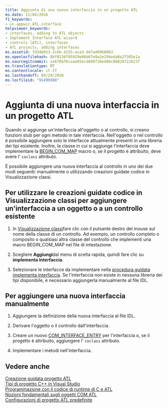 ```yaml
---
title: Aggiunta di una nuova interfaccia in un progetto ATL
ms.date: 11/04/2016
f1_keywords:
- vc.appwiz.ATL.interface
helpviewer_keywords:
- interfaces, adding to ATL objects
- Implement Interface ATL wizard
- controls [ATL], interfaces
- ATL projects, adding interfaces
ms.assetid: 7d34b023-2c6b-4155-aca3-d47a40968063
ms.openlocfilehash: 8bf0138f85929e06b67e9a2e294eda8a2f385e1a
ms.sourcegitcommit: a1676bf6caae05ecd698f26ed80c08828722b237
ms.translationtype: MT
ms.contentlocale: it-IT
ms.lasthandoff: 09/29/2020
ms.locfileid: "91499388"
---
```

# <a name="adding-a-new-interface-in-an-atl-project"></a>Aggiunta di una nuova interfaccia in un progetto ATL

Quando si aggiunge un'interfaccia all'oggetto o al controllo, si creano funzioni stub per ogni metodo in tale interfaccia. Nell'oggetto o nel controllo è possibile aggiungere solo le interfacce attualmente presenti in una libreria dei tipi esistente. Inoltre, la classe in cui si aggiunge l'interfaccia deve implementare la [BEGIN_COM_MAP](com-map-macros.md#begin_com_map) macro o, se il progetto è attribuito, deve avere l' `coclass` attributo.

È possibile aggiungere una nuova interfaccia al controllo in uno dei due modi seguenti: manualmente o utilizzando creazioni guidate codice in Visualizzazione classi.

## <a name="to-use-code-wizards-in-class-view-to-add-an-interface-to-an-existing-object-or-control"></a>Per utilizzare le creazioni guidate codice in Visualizzazione classi per aggiungere un'interfaccia a un oggetto o a un controllo esistente

1. In [Visualizzazione classi](/visualstudio/ide/viewing-the-structure-of-code)fare clic con il pulsante destro del mouse sul nome della classe di un controllo. Ad esempio, un controllo completo o composito o qualsiasi altra classe del controllo che implementi una macro BEGIN_COM_MAP nel file di intestazione.

1. Scegliere **Aggiungi**dal menu di scelta rapida, quindi fare clic su **implementa interfaccia**.

1. Selezionare le interfacce da implementare nella [procedura guidata implementa interfaccia](../../ide/implementing-an-interface-visual-cpp.md#implement-interface-wizard). Se l'interfaccia non esiste in nessuna libreria dei tipi disponibile, è necessario aggiungerla manualmente al file IDL.

## <a name="to-add-a-new-interface-manually"></a>Per aggiungere una nuova interfaccia manualmente

1. Aggiungere la definizione della nuova interfaccia al file IDL.

1. Derivare l'oggetto o il controllo dall'interfaccia.

1. Creare un nuovo [COM_INTERFACE_ENTRY](com-interface-entry-macros.md#com_interface_entry) per l'interfaccia o, se il progetto è attribuito, aggiungere l' `coclass` attributo.

1. Implementare i metodi nell'interfaccia.

## <a name="see-also"></a>Vedere anche

[Creazione guidata progetto ATL](../../atl/reference/atl-project-wizard.md)<br/>
[Tipi di progetto C++ in Visual Studio](../../build/reference/visual-cpp-project-types.md)<br/>
[Programmazione con il codice di runtime di C e ATL](../../atl/programming-with-atl-and-c-run-time-code.md)<br/>
[Nozioni fondamentali sugli oggetti COM ATL](../../atl/fundamentals-of-atl-com-objects.md)<br/>
[Configurazioni di progetto ATL predefinite](../../atl/reference/default-atl-project-configurations.md)

